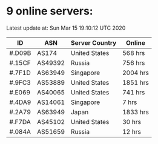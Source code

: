 # 9 online servers:

Latest update at: Sun Mar 15 19:10:12 UTC 2020

| ID | ASN | Server Country | Online |
| -- | --- | -------------- | ------ |
| #.D09B | AS174 | United States | 568 hrs |
| #.15CF | AS49392 | Russia | 756 hrs |
| #.7F1D | AS63949 | Singapore | 2004 hrs |
| #.9FC3 | AS53889 | United States | 1851 hrs |
| #.E069 | AS40065 | United States | 741 hrs |
| #.4DA9 | AS14061 | Singapore | 7 hrs |
| #.2A79 | AS63949 | Japan | 1833 hrs |
| #.F7DA | AS45102 | United States | 30 hrs |
| #.084A | AS51659 | Russia | 12 hrs |

